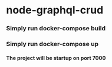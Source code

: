 # node-graphql-crud

### Simply run docker-compose build

### Simply run docker-compose up

#### The project will be startup on port 7000